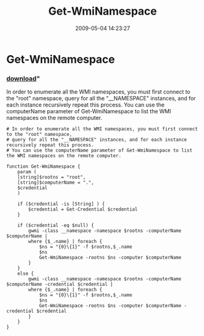 ﻿---
pid:            1079
parent:         0
children:       
poster:         Aleksandar
title:          Get-WmiNamespace
date:           2009-05-04 14:23:27
format:         posh
---

# Get-WmiNamespace

### [download](1079.ps1)"

In order to enumerate all the WMI namespaces, you must first connect to the "root" namespace, query for all the "__NAMESPACE" instances, and for each instance recursively repeat this process. You can use the computerName parameter of Get-WmiNamespace to list the WMI namespaces on the remote computer.


```posh
# In order to enumerate all the WMI namespaces, you must first connect to the "root" namespace,
# query for all the "__NAMESPACE" instances, and for each instance recursively repeat this process.
# You can use the computerName parameter of Get-WmiNamespace to list the WMI namespaces on the remote computer.

function Get-WmiNamespace {
	param (
	[string]$rootns = "root",
	[string]$computerName = ".",
	$credential
	)

	if ($credential -is [String] ) {
		$credential = Get-Credential $credential
	}

	if ($credential -eq $null) {
		gwmi -class __namespace -namespace $rootns -computerName $computerName |
		where {$_.name} | foreach {
			$ns = "{0}\{1}" -f $rootns,$_.name
			$ns
			Get-WmiNamespace -rootns $ns -computer $computerName
		}
	}
	else {
		gwmi -class __namespace -namespace $rootns -computerName $computerName -credential $credential |
		where {$_.name} | foreach {
			$ns = "{0}\{1}" -f $rootns,$_.name
			$ns
			Get-WmiNamespace -rootns $ns -computer $computerName -credential $credential
		}
	}
}
```
